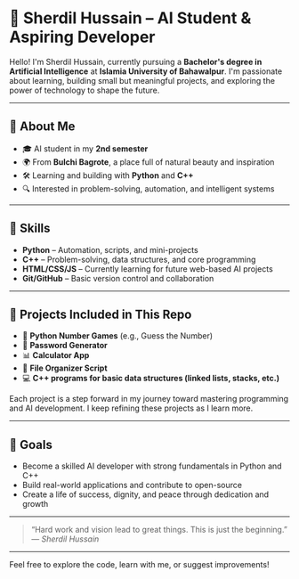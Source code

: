 # 👋 Sherdil Hussain – AI Student & Aspiring Developer

Hello! I'm Sherdil Hussain, currently pursuing a **Bachelor's degree in Artificial Intelligence** at **Islamia University of Bahawalpur**. I'm passionate about learning, building small but meaningful projects, and exploring the power of technology to shape the future.

---

## 🚀 About Me

- 🎓 AI student in my **2nd semester**
- 🌍 From **Bulchi Bagrote**, a place full of natural beauty and inspiration
- 🛠️ Learning and building with **Python** and **C++**
- 🔍 Interested in problem-solving, automation, and intelligent systems

---

## 🧠 Skills

- **Python** – Automation, scripts, and mini-projects  
- **C++** – Problem-solving, data structures, and core programming  
- **HTML/CSS/JS** – Currently learning for future web-based AI projects  
- **Git/GitHub** – Basic version control and collaboration  

---

## 📁 Projects Included in This Repo

- 🧮 **Python Number Games** (e.g., Guess the Number)
- 🔐 **Password Generator**
- 📊 **Calculator App**
- 📁 **File Organizer Script**
- 💻 **C++ programs for basic data structures (linked lists, stacks, etc.)**

Each project is a step forward in my journey toward mastering programming and AI development. I keep refining these projects as I learn more.

---

## 🎯 Goals

- Become a skilled AI developer with strong fundamentals in Python and C++
- Build real-world applications and contribute to open-source
- Create a life of success, dignity, and peace through dedication and growth

---

> “Hard work and vision lead to great things. This is just the beginning.”  
> — *Sherdil Hussain*

---

Feel free to explore the code, learn with me, or suggest improvements!
